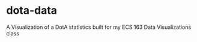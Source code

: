 dota-data
=========

A Visualization of a DotA statistics built for my ECS 163 Data Visualizations class